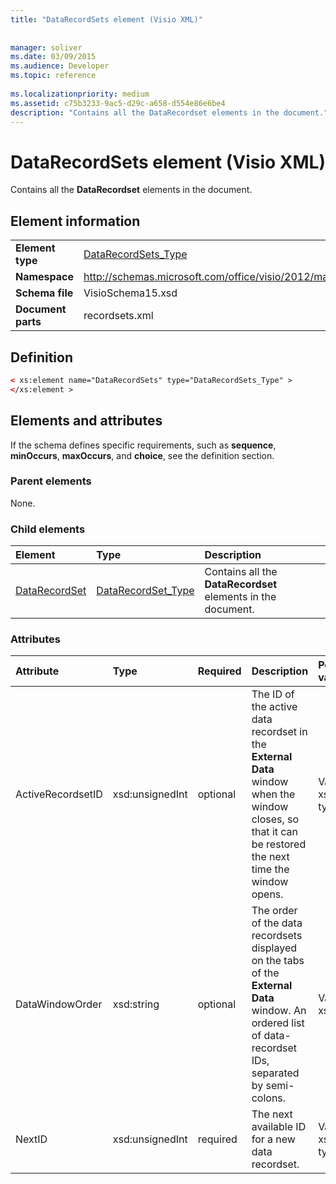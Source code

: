 ```yaml
---
title: "DataRecordSets element (Visio XML)"
 
 
manager: soliver
ms.date: 03/09/2015
ms.audience: Developer
ms.topic: reference
 
ms.localizationpriority: medium
ms.assetid: c75b3233-9ac5-d29c-a658-d554e86e6be4
description: "Contains all the DataRecordset elements in the document."
---
```


# DataRecordSets element (Visio XML)

Contains all the **DataRecordset** elements in the document. 
  
## Element information

|||
|:-----|:-----|
|**Element type** <br/> |[DataRecordSets_Type](datarecordsets_type-complextypevisio-xml.md) <br/> |
|**Namespace** <br/> |http://schemas.microsoft.com/office/visio/2012/main  <br/> |
|**Schema file** <br/> |VisioSchema15.xsd  <br/> |
|**Document parts** <br/> |recordsets.xml  <br/> |
   
## Definition

```XML
< xs:element name="DataRecordSets" type="DataRecordSets_Type" >
</xs:element >
```

## Elements and attributes

If the schema defines specific requirements, such as **sequence**, **minOccurs**, **maxOccurs**, and **choice**, see the definition section. 
  
### Parent elements

None.
  
### Child elements

|**Element**|**Type**|**Description**|
|:-----|:-----|:-----|
|[DataRecordSet](datarecordset-element-datarecordsets_type-complextypevisio-xml.md) <br/> |[DataRecordSet_Type](datarecordset_type-complextypevisio-xml.md) <br/> |Contains all the **DataRecordset** elements in the document.  <br/> |
   
### Attributes

|**Attribute**|**Type**|**Required**|**Description**|**Possible values**|
|:-----|:-----|:-----|:-----|:-----|
|ActiveRecordsetID  <br/> |xsd:unsignedInt  <br/> |optional  <br/> |The ID of the active data recordset in the **External Data** window when the window closes, so that it can be restored the next time the window opens.  <br/> |Values of the xsd:unsignedInt type.  <br/> |
|DataWindowOrder  <br/> |xsd:string  <br/> |optional  <br/> |The order of the data recordsets displayed on the tabs of the **External Data** window. An ordered list of data-recordset IDs, separated by semi-colons.  <br/> |Values of the xsd:string type.  <br/> |
|NextID  <br/> |xsd:unsignedInt  <br/> |required  <br/> |The next available ID for a new data recordset.  <br/> |Values of the xsd:unsignedInt type.  <br/> |
   

